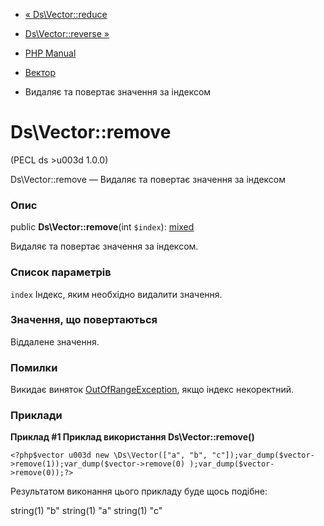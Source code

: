 - [« Ds\Vector::reduce](ds-vector.reduce.md)
- [Ds\Vector::reverse »](ds-vector.reverse.md)

- [PHP Manual](index.md)
- [Вектор](class.ds-vector.md)
- Видаляє та повертає значення за індексом

# Ds\Vector::remove

(PECL ds \>u003d 1.0.0)

Ds\Vector::remove — Видаляє та повертає значення за індексом

### Опис

public **Ds\Vector::remove**(int `$index`):
[mixed](language.types.declarations.md#language.types.declarations.mixed)

Видаляє та повертає значення за індексом.

### Список параметрів

`index`
Індекс, яким необхідно видалити значення.

### Значення, що повертаються

Віддалене значення.

### Помилки

Викидає виняток
[OutOfRangeException](class.outofrangeexception.md), якщо індекс
некоректний.

### Приклади

**Приклад #1 Приклад використання **Ds\Vector::remove()****

` <?php$vector u003d new \Ds\Vector(["a", "b", "c"]);var_dump($vector->remove(1));var_dump($vector->remove(0) );var_dump($vector->remove(0));?> `

Результатом виконання цього прикладу буде щось подібне:

string(1) "b"
string(1) "a"
string(1) "c"
